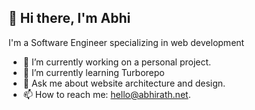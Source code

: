 ## 👋 Hi there, I'm Abhi
I'm a Software Engineer specializing in web development
<!--
**abhirath-a/abhirath-a** is a ✨ _special_ ✨ repository because its `README.md` (this file) appears on your GitHub profile.

Here are some ideas to get you started:
-->
- 🔭 I’m currently working on a personal project.
- 🌱 I’m currently learning Turborepo
- 💬 Ask me about website architecture and design. 
- 📫 How to reach me: hello@abhirath.net.
<!-- - ⚡ Fun fact: I've been programming since I was 10 years old
-->

